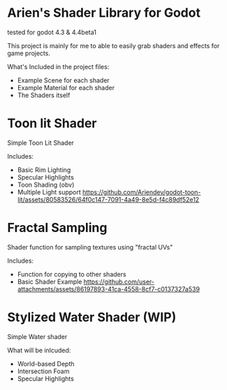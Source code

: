 # Arien's Shader Library for Godot
tested for godot 4.3 & 4.4beta1

This project is mainly for me to able to easily grab shaders and effects for game projects.

What's Included in the project files:
- Example Scene for each shader
- Example Material for each shader
- The Shaders itself

# Toon lit Shader
Simple Toon Lit Shader

Includes:
 - Basic Rim Lighting
 - Specular Highlights
 - Toon Shading (obv)
 - Multiple Light support
https://github.com/Ariendev/godot-toon-lit/assets/80583526/64f0c147-7091-4a49-8e5d-f4c89df52e12

# Fractal Sampling
Shader function for sampling textures using "fractal UVs"

Includes:
- Function for copying to other shaders
- Basic Shader Example
https://github.com/user-attachments/assets/86197893-41ca-4558-8cf7-c0137327a539

# Stylized Water Shader (WIP)
Simple Water shader

What will be inlcuded:
- World-based Depth
- Intersection Foam
- Specular Highlights
